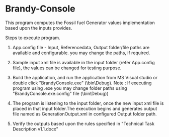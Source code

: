 # Brandy-Console
This program computes the Fossil fuel Generator values implementation based upon the inputs provides.

Steps to execute program.

1. App.config file - Input, Referencedata, Output folder/file paths are available and configurable. you may change the paths, if required.
2. Sample input xml file is available in the input folder (refer App.config file), the values can be changed for testing purpose.
3. Build the application, and run the application from MS Visual studio or double click "BrandyConsole.exe" (<projectpath>\bin\Debug).
  Note : If executing program using .exe you may change folder paths using "BrandyConsole.exe.config" file (<projectpath>\bin\Debug))
  
4. The program is listening to the input folder, once the new input xml file is placed in that input folder.The execution begins and generates output file named as GenerationOutput.xml in configured Output folder path.
5. Verify the outputs based upon the rules specified in "Technical Task Description v1.1.docx"
